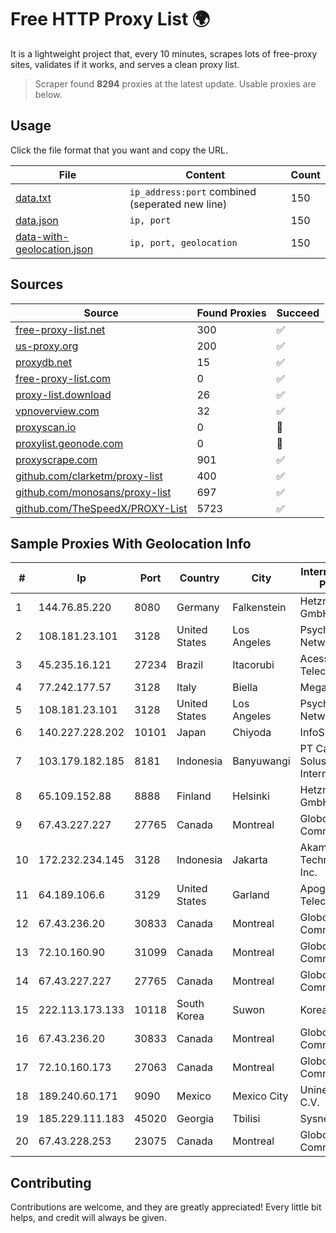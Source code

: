 
# Free HTTP Proxy List 🌍

It is a lightweight project that, every 10 minutes, scrapes lots of free-proxy sites, validates if it works, and serves a clean proxy list.


> Scraper found **8294** proxies at the latest update. Usable proxies are below.

## Usage

Click the file format that you want and copy the URL.


|File|Content|Count|
|----|-------|-----|
|[data.txt](https://raw.githubusercontent.com/themiralay/Proxy-List-World/master/data.txt)|`ip_address:port` combined (seperated new line)|150|
|[data.json](https://raw.githubusercontent.com/themiralay/Proxy-List-World/master/data.json)|`ip, port`|150|
|[data-with-geolocation.json](https://raw.githubusercontent.com/themiralay/Proxy-List-World/master/data-with-geolocation.json)|`ip, port, geolocation`|150|

## Sources

|Source|Found Proxies|Succeed|
|------|-------------|-------|
|[free-proxy-list.net](https://free-proxy-list.net)|300|✅|
|[us-proxy.org](https://www.us-proxy.org)|200|✅|
|[proxydb.net](http://proxydb.net)|15|✅|
|[free-proxy-list.com](https://free-proxy-list.com/?page=&port=&type%5B%5D=http&type%5B%5D=https&up_time=0&search=Search)|0|✅|
|[proxy-list.download](https://www.proxy-list.download/HTTP)|26|✅|
|[vpnoverview.com](https://vpnoverview.com/privacy/anonymous-browsing/free-proxy-servers)|32|✅|
|[proxyscan.io](https://www.proxyscan.io)|0|🚫|
|[proxylist.geonode.com](https://proxylist.geonode.com/api/proxy-list?limit=300&page=1&sort_by=lastChecked&sort_type=desc&protocols=http,https)|0|🚫|
|[proxyscrape.com](https://api.proxyscrape.com/v2/?request=displayproxies&protocol=http&timeout=10000&country=all&ssl=all&anonymity=all)|901|✅|
|[github.com/clarketm/proxy-list](https://raw.githubusercontent.com/clarketm/proxy-list/master/proxy-list-raw.txt)|400|✅|
|[github.com/monosans/proxy-list](https://raw.githubusercontent.com/monosans/proxy-list/main/proxies/http.txt)|697|✅|
|[github.com/TheSpeedX/PROXY-List](https://raw.githubusercontent.com/TheSpeedX/PROXY-List/master/http.txt)|5723|✅|


## Sample Proxies With Geolocation Info

|#|Ip|Port|Country|City|Internet Service Provider|
|-|--|----|-------|----|-------------------------|
|1|144.76.85.220|8080|Germany|Falkenstein|Hetzner Online GmbH|
|2|108.181.23.101|3128|United States|Los Angeles|Psychz Networks|
|3|45.235.16.121|27234|Brazil|Itacorubi|Acessoline Telecom|
|4|77.242.177.57|3128|Italy|Biella|MegaWeb|
|5|108.181.23.101|3128|United States|Los Angeles|Psychz Networks|
|6|140.227.228.202|10101|Japan|Chiyoda|InfoSphere|
|7|103.179.182.185|8181|Indonesia|Banyuwangi|PT Cahaya Solusindo Internusa|
|8|65.109.152.88|8888|Finland|Helsinki|Hetzner Online GmbH|
|9|67.43.227.227|27765|Canada|Montreal|GloboTech Communications|
|10|172.232.234.145|3128|Indonesia|Jakarta|Akamai Technologies, Inc.|
|11|64.189.106.6|3129|United States|Garland|Apogee Telecom Inc.|
|12|67.43.236.20|30833|Canada|Montreal|GloboTech Communications|
|13|72.10.160.90|31099|Canada|Montreal|GloboTech Communications|
|14|67.43.227.227|27765|Canada|Montreal|GloboTech Communications|
|15|222.113.173.133|10118|South Korea|Suwon|Korea Telecom|
|16|67.43.236.20|30833|Canada|Montreal|GloboTech Communications|
|17|72.10.160.173|27063|Canada|Montreal|GloboTech Communications|
|18|189.240.60.171|9090|Mexico|Mexico City|Uninet S.A. de C.V.|
|19|185.229.111.183|45020|Georgia|Tbilisi|Sysnet LLC|
|20|67.43.228.253|23075|Canada|Montreal|GloboTech Communications|



## Contributing

Contributions are welcome, and they are greatly appreciated! Every
little bit helps, and credit will always be given.

